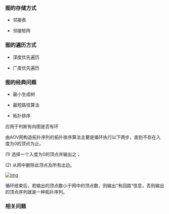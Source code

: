 ### 图的存储方式

+ 邻接表



+ 邻接矩阵



### 图的遍历方式

+ 深度优先遍历



+ 广度优先遍历



### 图的经典问题

+ 最小生成树

+ 最短路径算法
+ 拓扑排序

应用于判断有向图是否有环

由AOV网构造拓扑序列的拓扑排序算法主要是循环执行以下两步，直到不存在入度为0的顶点为止。

(1) 选择一个入度为0的顶点并输出之；

(2) 从网中删除此顶点及所有出边。

[![img](https://gss3.bdstatic.com/-Po3dSag_xI4khGkpoWK1HF6hhy/baike/s%3D220/sign=2d60fa290133874498c5287e610fd937/adaf2edda3cc7cd9565490a03401213fb80e914a.jpg)](https://baike.baidu.com/pic/拓扑排序/5223807/0/adaf2edda3cc7cd9565490a03401213fb80e914a?fr=lemma&ct=single)

循环结束后，若输出的顶点数小于网中的顶点数，则输出“有回路”信息，否则输出的顶点序列就是一种拓扑序列。



### 相关问题







